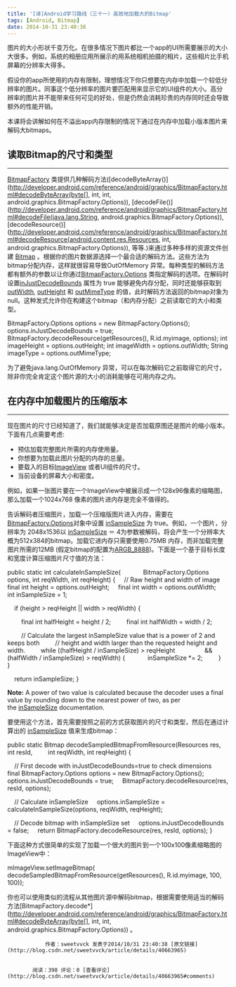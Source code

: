 ```yaml
---
title: '[译]Android学习路线（三十一）高效地加载大的Bitmap'
tags: [Android, Bitmap]
date: 2014-10-31 23:40:38
---
```


图片的大小形状千变万化。在很多情况下图片都比一个app的UI所需要展示的大小大很多。例如，系统的相册应用所展示的用系统相机拍摄的相片，这些相片比手机屏幕的分辨率大得多。

假设你的app所使用的内存有限制，理想情况下你只想要在内存中加载一个较低分辨率的图片。同事这个低分辨率的图片要匹配用来显示它的UI组件的大小。高分辨率的图片并不能带来任何可见的好处，但是仍然会消耗珍贵的内存同时还会导致额外的性能开销。

本课将会讲解如何在不溢出app内存限制的情况下通过在内存中加载小版本图片来解码大bitmaps。

## 读取Bitmap的尺寸和类型

* * *

[BitmapFactory](http://developer.android.com/reference/android/graphics/BitmapFactory.html)&nbsp;类提供几种解码方法([decodeByteArray()](http://developer.android.com/reference/android/graphics/BitmapFactory.html#decodeByteArray(byte[], int, int, android.graphics.BitmapFactory.Options)),&nbsp;[decodeFile()](http://developer.android.com/reference/android/graphics/BitmapFactory.html#decodeFile(java.lang.String, android.graphics.BitmapFactory.Options)),[decodeResource()](http://developer.android.com/reference/android/graphics/BitmapFactory.html#decodeResource(android.content.res.Resources, int, android.graphics.BitmapFactory.Options)),
 等等.)来通过多种多样的资源文件创建&nbsp;[Bitmap](http://developer.android.com/reference/android/graphics/Bitmap.html)&nbsp;。根据你的图片数据源选择一个最合适的解码方法。这些方法为bitmap分配内存，这样就很容易导致OutOfMemory&nbsp;异常。每种类型的解码方法都有额外的参数以让你通过[BitmapFactory.Options](http://developer.android.com/reference/android/graphics/BitmapFactory.Options.html)&nbsp;类指定解码的选项。在解码时设置[inJustDecodeBounds](http://developer.android.com/reference/android/graphics/BitmapFactory.Options.html#inJustDecodeBounds)&nbsp;属性为&nbsp;true&nbsp;能够避免内存分配，同时还能够获取到[outWidth](http://developer.android.com/reference/android/graphics/BitmapFactory.Options.html#outWidth),&nbsp;[outHeight](http://developer.android.com/reference/android/graphics/BitmapFactory.Options.html#outHeight)&nbsp;和&nbsp;[outMimeType](http://developer.android.com/reference/android/graphics/BitmapFactory.Options.html#outMimeType)&nbsp;的&#20540;，此时解码方法返回的bitmap对象为null。这种发式允许你在构建这个bitmap（和内存分配）之前读取它的大小和类型。

BitmapFactory.Options options = new BitmapFactory.Options();
options.inJustDecodeBounds = true;
BitmapFactory.decodeResource(getResources(), R.id.myimage, options);
int imageHeight = options.outHeight;
int imageWidth = options.outWidth;
String imageType = options.outMimeType;

为了避免java.lang.OutOfMemory&nbsp;异常，可以在每次解码它之前取得它的尺寸，除非你完全肯定这个图片源的大小的消耗能够在可用内存之内。

## 在内存中加载图片的压缩版本

* * *

现在图片的尺寸已经知道了，我们就能够决定是否加载原图还是图片的缩小版本。下面有几点需要考虑:

*   预估加载完整图片所需的内存使用量。
*   你想要为加载此图片分配的内存的总量。
*   要载入的目标[ImageView](http://developer.android.com/reference/android/widget/ImageView.html)&nbsp;或者UI组件的尺寸。
*   当前设备的屏幕大小和密度。

例如，如果一张图片要在一个ImageView中被展示成一个128x96像素的缩略图，那么加载一个1024x768 像素的图片进内存是完全不&#20540;得的。

告诉解码者压缩图片，加载一个压缩版图片进入内存，需要在[BitmapFactory.Options](http://developer.android.com/reference/android/graphics/BitmapFactory.Options.html)对象中设置&nbsp;[inSampleSize](http://developer.android.com/reference/android/graphics/BitmapFactory.Options.html#inSampleSize)&nbsp;为&nbsp;true。例如，一个图片，分辨率为&nbsp;2048x1536以&nbsp;[inSampleSize](http://developer.android.com/reference/android/graphics/BitmapFactory.Options.html#inSampleSize)&nbsp;＝
 4为参数被解码，将会产生一个分辨率大概为512x384的bitmap。加载它进内存只需要使用0.75MB 内存，而非加载完整图片所需的12MB (假定bitmap的配置为[ARGB_8888](http://developer.android.com/reference/android/graphics/Bitmap.Config.html))。下面是一个基于目标长度和宽度计算压缩图片尺寸&#20540;的方法：

public static int calculateInSampleSize(
&nbsp; &nbsp; &nbsp; &nbsp; &nbsp; &nbsp; BitmapFactory.Options options, int reqWidth, int reqHeight) {
&nbsp; &nbsp; // Raw height and width of image
&nbsp; &nbsp; final int height = options.outHeight;
&nbsp; &nbsp; final int width = options.outWidth;
&nbsp; &nbsp; int inSampleSize = 1;

&nbsp; &nbsp; if (height &gt; reqHeight || width &gt; reqWidth) {

&nbsp; &nbsp; &nbsp; &nbsp; final int halfHeight = height / 2;
&nbsp; &nbsp; &nbsp; &nbsp; final int halfWidth = width / 2;

&nbsp; &nbsp; &nbsp; &nbsp; // Calculate the largest inSampleSize value that is a power of 2 and keeps both
&nbsp; &nbsp; &nbsp; &nbsp; // height and width larger than the requested height and width.
&nbsp; &nbsp; &nbsp; &nbsp; while ((halfHeight / inSampleSize) &gt; reqHeight
&nbsp; &nbsp; &nbsp; &nbsp; &nbsp; &nbsp; &nbsp; &nbsp; &amp;&amp; (halfWidth / inSampleSize) &gt; reqWidth) {
&nbsp; &nbsp; &nbsp; &nbsp; &nbsp; &nbsp; inSampleSize *= 2;
&nbsp; &nbsp; &nbsp; &nbsp; }
&nbsp; &nbsp; }

&nbsp; &nbsp; return inSampleSize;
}

**Note:**&nbsp;A power of two value is calculated because the decoder uses a final value by rounding down to the nearest power of two, as per the&nbsp;[inSampleSize](http://developer.android.com/reference/android/graphics/BitmapFactory.Options.html#inSampleSize)&nbsp;documentation.

要使用这个方法，首先需要按照之前的方式获取图片的尺寸和类型，然后在通过计算出的&nbsp;[inSampleSize](http://developer.android.com/reference/android/graphics/BitmapFactory.Options.html#inSampleSize)&nbsp;&#20540;来生成bitmap：


public static Bitmap decodeSampledBitmapFromResource(Resources res, int resId,
&nbsp; &nbsp; &nbsp; &nbsp; int reqWidth, int reqHeight) {

&nbsp; &nbsp; // First decode with inJustDecodeBounds=true to check dimensions
&nbsp; &nbsp; final BitmapFactory.Options options = new BitmapFactory.Options();
&nbsp; &nbsp; options.inJustDecodeBounds = true;
&nbsp; &nbsp; BitmapFactory.decodeResource(res, resId, options);

&nbsp; &nbsp; // Calculate inSampleSize
&nbsp; &nbsp; options.inSampleSize = calculateInSampleSize(options, reqWidth, reqHeight);

&nbsp; &nbsp; // Decode bitmap with inSampleSize set
&nbsp; &nbsp; options.inJustDecodeBounds = false;
&nbsp; &nbsp; return BitmapFactory.decodeResource(res, resId, options);
}

下面这种方式很简单的实现了加载一个很大的图片到一个100x100像素缩略图的ImageView中：

mImageView.setImageBitmap(
&nbsp; &nbsp; decodeSampledBitmapFromResource(getResources(), R.id.myimage, 100, 100));

你也可以使用类&#20284;的流程从其他图片源中解码bitmap，根据需要使用适当的解码方法[BitmapFactory.decode*](http://developer.android.com/reference/android/graphics/BitmapFactory.html#decodeByteArray(byte[], int, int, android.graphics.BitmapFactory.Options))&nbsp;。


                作者：sweetvvck 发表于2014/10/31 23:40:38 [原文链接](http://blog.csdn.net/sweetvvck/article/details/40663965)


            阅读：398 评论：0 [查看评论](http://blog.csdn.net/sweetvvck/article/details/40663965#comments)
